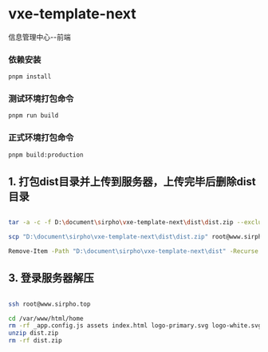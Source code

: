 # vxe-template-next

信息管理中心--前端

### 依赖安装

```bash
pnpm install
```

### 测试环境打包命令

```bash
pnpm run build
```

### 正式环境打包命令

```bash
pnpm build:production
```

## 1. 打包dist目录并上传到服务器，上传完毕后删除dist目录

```bash

tar -a -c -f D:\document\sirpho\vxe-template-next\dist\dist.zip --exclude=dist.zip -C D:\document\sirpho\vxe-template-next\dist .

scp "D:\document\sirpho\vxe-template-next\dist\dist.zip" root@www.sirpho.top:/var/www/html/home

Remove-Item -Path "D:\document\sirpho\vxe-template-next\dist" -Recurse -Force

```

## 3. 登录服务器解压

```bash

ssh root@www.sirpho.top

cd /var/www/html/home
rm -rf _app.config.js assets index.html logo-primary.svg logo-white.svg resource scripts
unzip dist.zip
rm -rf dist.zip
```
